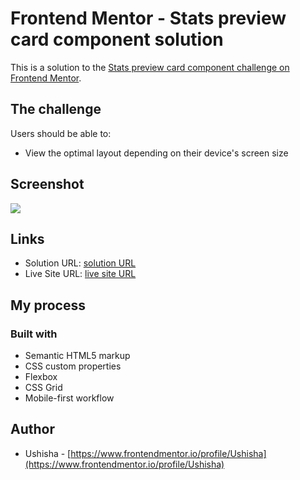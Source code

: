 # Frontend Mentor - Stats preview card component solution

This is a solution to the [Stats preview card component challenge on Frontend Mentor](https://www.frontendmentor.io/challenges/stats-preview-card-component-8JqbgoU62). 

## The challenge

Users should be able to:

- View the optimal layout depending on their device's screen size

## Screenshot

![](./screenshot.jpg)

## Links

- Solution URL: [solution URL](https://your-solution-url.com)
- Live Site URL: [live site URL](https://your-live-site-url.com)

## My process

### Built with

- Semantic HTML5 markup
- CSS custom properties
- Flexbox
- CSS Grid
- Mobile-first workflow

## Author

- Ushisha - [https://www.frontendmentor.io/profile/Ushisha](https://www.frontendmentor.io/profile/Ushisha)

